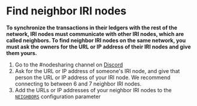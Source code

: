 # Find neighbor IRI nodes

**To synchronize the transactions in their ledgers with the rest of the network, IRI nodes must communicate with other IRI nodes, which are called neighbors. To find neighbor IRI nodes on the same network, you must ask the owners for the URL or IP address of their IRI nodes and give them yours.**

1. Go to the #nodesharing channel on [Discord](https://discord.iota.org)
2. Ask for the URL or IP address of someone's IRI node, and give that person the URL or IP address of your IRI node. We recommend connecting to between 6 and 7 neighbor IRI nodes.
3. Add the URLs or IP addresses of your neighbor IRI nodes to the [`NEIGHBORS`](../references/iri-configuration-options.md#neighbors) configuration parameter
